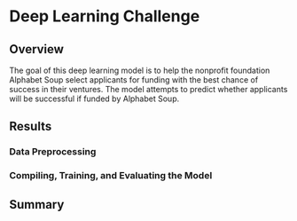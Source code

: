 # Deep Learning Challenge

## Overview
The goal of this deep learning model is to help the nonprofit foundation Alphabet Soup select applicants for funding with the best chance of success in their ventures. The model attempts to predict whether applicants will be successful if funded by Alphabet Soup.

## Results

### Data Preprocessing

### Compiling, Training, and Evaluating the Model

## Summary
